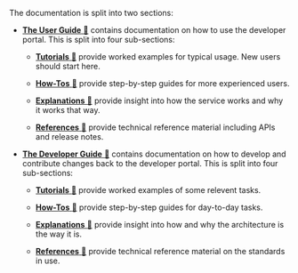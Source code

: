 The documentation is split into two sections:

- [**The User Guide** :link:](user/index.md) contains documentation on how to use the developer portal. This is split into four sub-sections:

  - [**Tutorials** :link:](user/tutorials/index.md) provide worked examples for typical usage. New users should start here.

  - [**How-Tos** :link:](user/how-tos/index.md) provide step-by-step guides for more experienced users.

  - [**Explanations** :link:](user/explanations/index.md) provide insight into how the service works and why it works that way.

  - [**References** :link:](user/references/index.md) provide technical reference material including APIs and release notes.

- [**The Developer Guide** :link:](developer/index.md) contains documentation on how to develop and contribute changes back to the developer portal. This is split into four sub-sections:

  - [**Tutorials** :link:](developer/tutorials/index.md) provide worked examples of some relevent tasks.

  - [**How-Tos** :link:](developer/how-tos/index.md) provide step-by-step guides for day-to-day tasks.

  - [**Explanations** :link:](developer/explanations/index.md) provide insight into how and why the architecture is the way it is.

  - [**References** :link:](developer/references/index.md) provide technical reference material on the standards in use.
